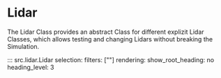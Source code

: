 # Lidar

The Lidar Class provides an abstract Class for different explizit Lidar Classes, which allows testing and changing Lidars without breaking the Simulation.

::: src.lidar.Lidar
    selection:
        filters: [""]
    rendering:
        show_root_heading: no
        heading_level: 3
